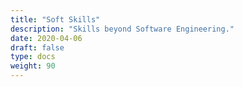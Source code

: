 ```yaml
---
title: "Soft Skills"
description: "Skills beyond Software Engineering."
date: 2020-04-06
draft: false
type: docs
weight: 90
---
```

